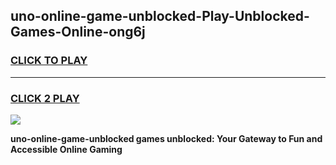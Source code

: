 
## uno-online-game-unblocked-Play-Unblocked-Games-Online-ong6j
<h3>
<a href="https://premium76.site?title=uno-online-game-unblocked&ref=24A">CLICK TO PLAY</a></h3>
<hr>

<h3>
<a href="https://premium76.site?title=uno-online-game-unblocked&ref=24A">CLICK 2 PLAY</a>
  
</h3>

<a href="https://premium76.site?title=uno-online-game-unblocked&ref=24A"><img src="https://clearcache.store/games.png"></a>


**uno-online-game-unblocked games unblocked: Your Gateway to Fun and Accessible Online Gaming**
